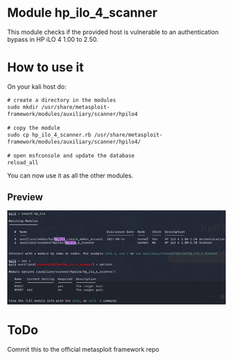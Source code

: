 # Module hp_ilo_4_scanner
This module checks if the provided host is vulnerable to an authentication bypass in HP iLO 4 1.00 to 2.50.

# How to use it

On your kali host do:

```
# create a directory in the modules
sudo mkdir /usr/share/metasploit-framework/modules/auxiliary/scanner/hpilo4

# copy the module
sudo cp hp_ilo_4_scanner.rb /usr/share/metasploit-framework/modules/auxiliary/scanner/hpilo4/

# open msfconsole and update the database
reload_all
```

You can now use it as all the other modules.

## Preview
![screenshot](msf_hp_ilo_4.jpg)


# ToDo
Commit this to the official metasploit framework repo
